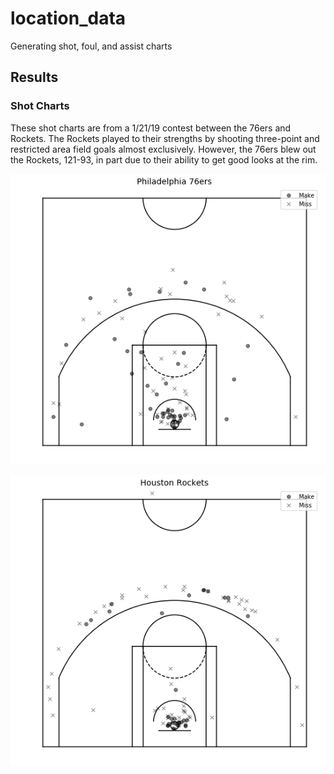 # location_data
Generating shot, foul, and assist charts

## Results

### Shot Charts

These shot charts are from a 1/21/19 contest between the 76ers and Rockets. The Rockets played to their strengths by shooting three-point and restricted area field goals almost exclusively. However, the 76ers blew out the Rockets, 121-93, in part due to their ability to get good looks at the rim.

![](images/76ers.png)

![](images/Rockets.png)
